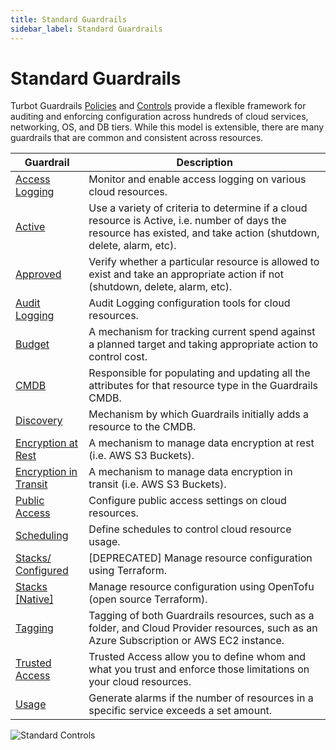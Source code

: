 ```yaml
---
title: Standard Guardrails
sidebar_label: Standard Guardrails
---
```


# Standard Guardrails

Turbot Guardrails [Policies](concepts/policies) and [Controls](concepts/controls) provide a
flexible framework for auditing and enforcing configuration across hundreds of
cloud services, networking, OS, and DB tiers. While this model is extensible,
there are many guardrails that are common and consistent across resources.

| Guardrail                                                          | Description                                                                                                                                                         |
| ------------------------------------------------------------------ | ------------------------------------------------------------------------------------------------------------------------------------------------------------------- |
| [Access Logging](concepts/guardrails/access-logging)               | Monitor and enable access logging on various cloud resources.                                                                                                       |
| [Active](concepts/guardrails/active)                               | Use a variety of criteria to determine if a cloud resource is Active, i.e. number of days the resource has existed, and take action (shutdown, delete, alarm, etc). |
| [Approved](concepts/guardrails/approved)                           | Verify whether a particular resource is allowed to exist and take an appropriate action if not (shutdown, delete, alarm, etc).                                      |
| [Audit Logging](concepts/guardrails/audit-logging)                 | Audit Logging configuration tools for cloud resources.                                                                                                              |
| [Budget](concepts/guardrails/budget)                               | A mechanism for tracking current spend against a planned target and taking appropriate action to control cost.                                                      |
| [CMDB](concepts/guardrails/cmdb)                                   | Responsible for populating and updating all the attributes for that resource type in the Guardrails CMDB.                                                           |
| [Discovery](concepts/guardrails/discovery)                         | Mechanism by which Guardrails initially adds a resource to the CMDB.                                                                                                |
| [Encryption at Rest](concepts/guardrails/encryption-at-rest)       | A mechanism to manage data encryption at rest (i.e. AWS S3 Buckets).                                                                                                |
| [Encryption in Transit](concepts/guardrails/encryption-in-transit) | A mechanism to manage data encryption in transit (i.e. AWS S3 Buckets).                                                                                             |
| [Public Access](concepts/guardrails/public-access)                 | Configure public access settings on cloud resources.                                                                                                                |
| [Scheduling](concepts/guardrails/scheduling)                       | Define schedules to control cloud resource usage.                                                                                                                   |
| [Stacks/ Configured](concepts/guardrails/configured)               | [DEPRECATED] Manage resource configuration using Terraform.                                                                                                                      |
| [Stacks [Native]](concepts/guardrails/stacks)               | Manage resource configuration using OpenTofu (open source Terraform).                                                                                                                  |
| [Tagging](concepts/guardrails/tagging)                             | Tagging of both Guardrails resources, such as a folder, and Cloud Provider resources, such as an Azure Subscription or AWS EC2 instance.                            |
| [Trusted Access](concepts/guardrails/trusted-access)               | Trusted Access allow you to define whom and what you trust and enforce those limitations on your cloud resources.                                                   |
| [Usage](concepts/guardrails/usage)                                 | Generate alarms if the number of resources in a specific service exceeds a set amount.                                                                              |

![Standard Controls](/images/docs/guardrails/standard_controls.png)
